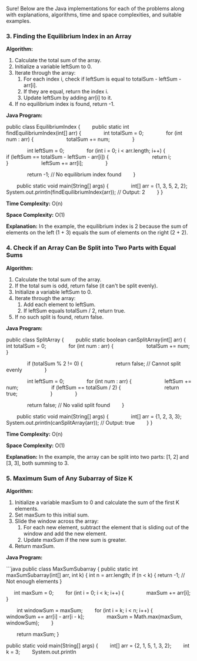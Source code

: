 
Sure! Below are the Java implementations for each of the problems along with explanations, algorithms, time and space complexities, and suitable examples.
### **3. Finding the Equilibrium Index in an Array**
**Algorithm:**

1. Calculate the total sum of the array.
1. Initialize a variable leftSum to 0.
1. Iterate through the array:
   1. For each index i, check if leftSum is equal to totalSum - leftSum - arr[i].
   1. If they are equal, return the index i.
   1. Update leftSum by adding arr[i] to it.
1. If no equilibrium index is found, return -1.

**Java Program:**

public class EquilibriumIndex {
`    `public static int findEquilibriumIndex(int[] arr) {
`        `int totalSum = 0;
`        `for (int num : arr) {
`            `totalSum += num;
`        `}

`        `int leftSum = 0;
`        `for (int i = 0; i < arr.length; i++) {
`            `if (leftSum == totalSum - leftSum - arr[i]) {
`                `return i;
`            `}
`            `leftSum += arr[i];
`        `}

`        `return -1; // No equilibrium index found
`    `}

`    `public static void main(String[] args) {
`        `int[] arr = {1, 3, 5, 2, 2};
`        `System.out.println(findEquilibriumIndex(arr)); // Output: 2
`    `}
}


**Time Complexity:** O(n)

**Space Complexity:** O(1) 

**Explanation:** In the example, the equilibrium index is 2 because the sum of elements on the left (1 + 3) equals the sum of elements on the right (2 + 2).

### **4. Check if an Array Can Be Split into Two Parts with Equal Sums**
**Algorithm:**

1. Calculate the total sum of the array.
1. If the total sum is odd, return false (it can't be split evenly).
1. Initialize a variable leftSum to 0.
1. Iterate through the array:
   1. Add each element to leftSum.
   1. If leftSum equals totalSum / 2, return true.
1. If no such split is found, return false.

**Java Program:**

public class SplitArray {
`    `public static boolean canSplitArray(int[] arr) {
`        `int totalSum = 0;
`        `for (int num : arr) {
`            `totalSum += num;
`        `}

`        `if (totalSum % 2 != 0) {
`            `return false; // Cannot split evenly
`        `}

`        `int leftSum = 0;
`        `for (int num : arr) {
`            `leftSum += num;
`            `if (leftSum == totalSum / 2) {
`                `return true;
`            `}
`        `}

`        `return false; // No valid split found
`    `}

`    `public static void main(String[] args) {
`        `int[] arr = {1, 2, 3, 3};
`        `System.out.println(canSplitArray(arr)); // Output: true
`    `}
}


**Time Complexity:** O(n)

**Space Complexity:** O(1) 

**Explanation:** In the example, the array can be split into two parts: [1, 2] and [3, 3], both summing to 3.

### **5. Maximum Sum of Any Subarray of Size K**
**Algorithm:**

1. Initialize a variable maxSum to 0 and calculate the sum of the first K elements.
1. Set maxSum to this initial sum.
1. Slide the window across the array:
   1. For each new element, subtract the element that is sliding out of the window and add the new element.
   1. Update maxSum if the new sum is greater.
1. Return maxSum.

**Java Program:**

\```java public class MaxSumSubarray { public static int maxSumSubarray(int[] arr, int k) { int n = arr.length; if (n < k) { return -1; // Not enough elements }

`   `int maxSum = 0;
`    `for (int i = 0; i < k; i++) {
`        `maxSum += arr[i];
`    `}

`    `int windowSum = maxSum;
`    `for (int i = k; i < n; i++) {
`        `windowSum += arr[i] - arr[i - k];
`        `maxSum = Math.max(maxSum, windowSum);
`    `}

`    `return maxSum;
}

public static void main(String[] args) {
`    `int[] arr = {2, 1, 5, 1, 3, 2};
`    `int k = 3;
`    `System.out.println
